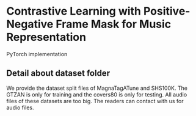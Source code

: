 # Contrastive Learning with Positive-Negative Frame Mask for Music Representation
PyTorch implementation  

## Detail about dataset folder
We provide the dataset split files of MagnaTagATune and SHS100K. The GTZAN is only for training and the covers80 is only for testing. All audio files of these datasets are too big. The readers can contact with us for audio files.
